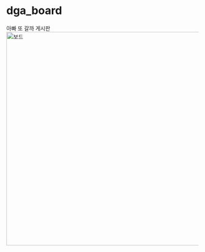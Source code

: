 # dga_board
아빠 또 갈까 게시판
<img width="560" alt="보드" src="https://github.com/DGA-PROJECT/dga-board/assets/73528043/9fdae227-82a5-43b8-b9c2-c3b9c89881e0">
